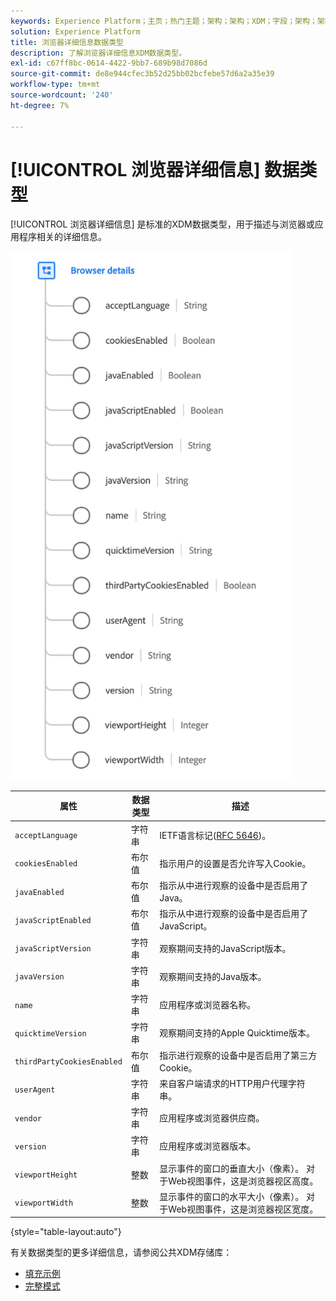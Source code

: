 ```yaml
---
keywords: Experience Platform；主页；热门主题；架构；架构；XDM；字段；架构；架构；浏览器；浏览器详细信息；数据类型；数据类型；
solution: Experience Platform
title: 浏览器详细信息数据类型
description: 了解浏览器详细信息XDM数据类型。
exl-id: c67ff8bc-0614-4422-9bb7-689b98d7086d
source-git-commit: de8e944cfec3b52d25bb02bcfebe57d6a2a35e39
workflow-type: tm+mt
source-wordcount: '240'
ht-degree: 7%

---
```


# [!UICONTROL 浏览器详细信息] 数据类型

[!UICONTROL 浏览器详细信息] 是标准的XDM数据类型，用于描述与浏览器或应用程序相关的详细信息。

<img src="../images/data-types/browser-details.png" width="450" /><br />

| 属性 | 数据类型 | 描述 |
| --- | --- | --- |
| `acceptLanguage` | 字符串 | IETF语言标记([RFC 5646](https://tools.ietf.org/html/rfc5646))。 |
| `cookiesEnabled` | 布尔值 | 指示用户的设置是否允许写入Cookie。 |
| `javaEnabled` | 布尔值 | 指示从中进行观察的设备中是否启用了Java。 |
| `javaScriptEnabled` | 布尔值 | 指示从中进行观察的设备中是否启用了JavaScript。 |
| `javaScriptVersion` | 字符串 | 观察期间支持的JavaScript版本。 |
| `javaVersion` | 字符串 | 观察期间支持的Java版本。 |
| `name` | 字符串 | 应用程序或浏览器名称。 |
| `quicktimeVersion` | 字符串 | 观察期间支持的Apple Quicktime版本。 |
| `thirdPartyCookiesEnabled` | 布尔值 | 指示进行观察的设备中是否启用了第三方Cookie。 |
| `userAgent` | 字符串 | 来自客户端请求的HTTP用户代理字符串。 |
| `vendor` | 字符串 | 应用程序或浏览器供应商。 |
| `version` | 字符串 | 应用程序或浏览器版本。 |
| `viewportHeight` | 整数 | 显示事件的窗口的垂直大小（像素）。 对于Web视图事件，这是浏览器视区高度。 |
| `viewportWidth` | 整数 | 显示事件的窗口的水平大小（像素）。 对于Web视图事件，这是浏览器视区宽度。 |

{style="table-layout:auto"}

有关数据类型的更多详细信息，请参阅公共XDM存储库：

* [填充示例](https://github.com/adobe/xdm/blob/master/components/datatypes/browserdetails.example.1.json)
* [完整模式](https://github.com/adobe/xdm/blob/master/components/datatypes/browserdetails.schema.json)
